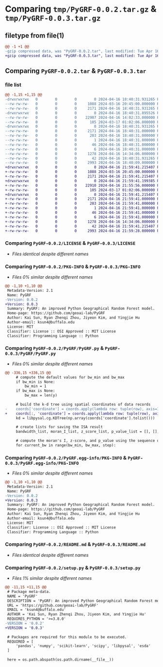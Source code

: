 # Comparing `tmp/PyGRF-0.0.2.tar.gz` & `tmp/PyGRF-0.0.3.tar.gz`

## filetype from file(1)

```diff
@@ -1 +1 @@
-gzip compressed data, was "PyGRF-0.0.2.tar", last modified: Tue Apr 16 18:40:31 2024, max compression
+gzip compressed data, was "PyGRF-0.0.3.tar", last modified: Tue Apr 16 21:59:41 2024, max compression
```

## Comparing `PyGRF-0.0.2.tar` & `PyGRF-0.0.3.tar`

### file list

```diff
@@ -1,15 +1,15 @@
-drwxrwxrwx   0        0        0        0 2024-04-16 18:40:31.931265 PyGRF-0.0.2/
--rw-rw-rw-   0        0        0     1088 2024-03-16 20:45:00.000000 PyGRF-0.0.2/LICENSE
--rw-rw-rw-   0        0        0     2171 2024-04-16 18:40:31.931265 PyGRF-0.0.2/PKG-INFO
-drwxrwxrwx   0        0        0        0 2024-04-16 18:40:31.895526 PyGRF-0.0.2/PyGRF/
--rw-rw-rw-   0        0        0    22907 2024-04-16 14:02:33.000000 PyGRF-0.0.2/PyGRF/PyGRF.py
--rw-rw-rw-   0        0        0      105 2024-03-17 01:02:06.000000 PyGRF-0.0.2/PyGRF/__init__.py
-drwxrwxrwx   0        0        0        0 2024-04-16 18:40:31.931265 PyGRF-0.0.2/PyGRF.egg-info/
--rw-rw-rw-   0        0        0     2171 2024-04-16 18:40:31.000000 PyGRF-0.0.2/PyGRF.egg-info/PKG-INFO
--rw-rw-rw-   0        0        0      203 2024-04-16 18:40:31.000000 PyGRF-0.0.2/PyGRF.egg-info/SOURCES.txt
--rw-rw-rw-   0        0        0        1 2024-04-16 18:40:31.000000 PyGRF-0.0.2/PyGRF.egg-info/dependency_links.txt
--rw-rw-rw-   0        0        0       46 2024-04-16 18:40:31.000000 PyGRF-0.0.2/PyGRF.egg-info/requires.txt
--rw-rw-rw-   0        0        0        6 2024-04-16 18:40:31.000000 PyGRF-0.0.2/PyGRF.egg-info/top_level.txt
--rw-rw-rw-   0        0        0     1278 2024-04-16 14:34:06.000000 PyGRF-0.0.2/README.md
--rw-rw-rw-   0        0        0       42 2024-04-16 18:40:31.931265 PyGRF-0.0.2/setup.cfg
--rw-rw-rw-   0        0        0     2993 2024-04-16 18:40:09.000000 PyGRF-0.0.2/setup.py
+drwxrwxrwx   0        0        0        0 2024-04-16 21:59:41.215407 PyGRF-0.0.3/
+-rw-rw-rw-   0        0        0     1088 2024-03-16 20:45:00.000000 PyGRF-0.0.3/LICENSE
+-rw-rw-rw-   0        0        0     2171 2024-04-16 21:59:41.215407 PyGRF-0.0.3/PKG-INFO
+drwxrwxrwx   0        0        0        0 2024-04-16 21:59:41.199385 PyGRF-0.0.3/PyGRF/
+-rw-rw-rw-   0        0        0    22910 2024-04-16 21:55:56.000000 PyGRF-0.0.3/PyGRF/PyGRF.py
+-rw-rw-rw-   0        0        0      105 2024-03-17 01:02:06.000000 PyGRF-0.0.3/PyGRF/__init__.py
+drwxrwxrwx   0        0        0        0 2024-04-16 21:59:41.215407 PyGRF-0.0.3/PyGRF.egg-info/
+-rw-rw-rw-   0        0        0     2171 2024-04-16 21:59:41.000000 PyGRF-0.0.3/PyGRF.egg-info/PKG-INFO
+-rw-rw-rw-   0        0        0      203 2024-04-16 21:59:41.000000 PyGRF-0.0.3/PyGRF.egg-info/SOURCES.txt
+-rw-rw-rw-   0        0        0        1 2024-04-16 21:59:41.000000 PyGRF-0.0.3/PyGRF.egg-info/dependency_links.txt
+-rw-rw-rw-   0        0        0       46 2024-04-16 21:59:41.000000 PyGRF-0.0.3/PyGRF.egg-info/requires.txt
+-rw-rw-rw-   0        0        0        6 2024-04-16 21:59:41.000000 PyGRF-0.0.3/PyGRF.egg-info/top_level.txt
+-rw-rw-rw-   0        0        0     1278 2024-04-16 14:34:06.000000 PyGRF-0.0.3/README.md
+-rw-rw-rw-   0        0        0       42 2024-04-16 21:59:41.215407 PyGRF-0.0.3/setup.cfg
+-rw-rw-rw-   0        0        0     2993 2024-04-16 21:59:28.000000 PyGRF-0.0.3/setup.py
```

### Comparing `PyGRF-0.0.2/LICENSE` & `PyGRF-0.0.3/LICENSE`

 * *Files identical despite different names*

### Comparing `PyGRF-0.0.2/PKG-INFO` & `PyGRF-0.0.3/PKG-INFO`

 * *Files 0% similar despite different names*

```diff
@@ -1,10 +1,10 @@
 Metadata-Version: 2.1
 Name: PyGRF
-Version: 0.0.2
+Version: 0.0.3
 Summary: PyGRF: An improved Python Geographical Random Forest model.
 Home-page: https://github.com/geoai-lab/PyGRF
 Author: Kai Sun, Ryan Zhenqi Zhou, Jiyeon Kim, and Yingjie Hu
 Author-email: ksun4@buffalo.edu
 License: MIT
 Classifier: License :: OSI Approved :: MIT License
 Classifier: Programming Language :: Python
```

### Comparing `PyGRF-0.0.2/PyGRF/PyGRF.py` & `PyGRF-0.0.3/PyGRF/PyGRF.py`

 * *Files 0% similar despite different names*

```diff
@@ -336,15 +336,15 @@
     # compute the default values for bw_min and bw_max
     if bw_min is None:
         bw_min = 1
     if bw_max is None:
         bw_max = len(y)
 
     # build the k-d tree using spatial coordinates of data records
-    coords['coordinate'] = coords.apply(lambda row: tuple(row), axis=1)
+    coords[:, 'coordinate'] = coords.apply(lambda row: tuple(row), axis=1)
     kd = libpysal.cg.KDTree(np.array(coords['coordinate'].tolist()))
 
     # create lists for saving the ISA result
     bandwidth_list, moran_I_list, z_score_list, p_value_list = [], [], [], []
 
     # compute the moran's I, z-score, and p_value using the sequence of bandwidths
     for current_bw in range(bw_min, bw_max, step):
```

### Comparing `PyGRF-0.0.2/PyGRF.egg-info/PKG-INFO` & `PyGRF-0.0.3/PyGRF.egg-info/PKG-INFO`

 * *Files 0% similar despite different names*

```diff
@@ -1,10 +1,10 @@
 Metadata-Version: 2.1
 Name: PyGRF
-Version: 0.0.2
+Version: 0.0.3
 Summary: PyGRF: An improved Python Geographical Random Forest model.
 Home-page: https://github.com/geoai-lab/PyGRF
 Author: Kai Sun, Ryan Zhenqi Zhou, Jiyeon Kim, and Yingjie Hu
 Author-email: ksun4@buffalo.edu
 License: MIT
 Classifier: License :: OSI Approved :: MIT License
 Classifier: Programming Language :: Python
```

### Comparing `PyGRF-0.0.2/README.md` & `PyGRF-0.0.3/README.md`

 * *Files identical despite different names*

### Comparing `PyGRF-0.0.2/setup.py` & `PyGRF-0.0.3/setup.py`

 * *Files 1% similar despite different names*

```diff
@@ -11,15 +11,15 @@
 # Package meta-data.
 NAME = 'PyGRF'
 DESCRIPTION = 'PyGRF: An improved Python Geographical Random Forest model.'
 URL = 'https://github.com/geoai-lab/PyGRF'
 EMAIL = 'ksun4@buffalo.edu'
 AUTHOR = 'Kai Sun, Ryan Zhenqi Zhou, Jiyeon Kim, and Yingjie Hu'
 REQUIRES_PYTHON = '>=3.8.0'
-VERSION = '0.0.2'
+VERSION = '0.0.3'
 
 # Packages are required for this module to be executed.
 REQUIRED = [
     'pandas', 'numpy', 'scikit-learn', 'scipy', 'libpysal', 'esda'
 ]
 
 here = os.path.abspath(os.path.dirname(__file__))
```

